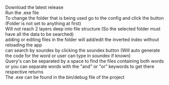 Download the latest release
<br>
Run the .exe file 
<br>
To change the folder that is being used go to the config and click the button (Folder is not set to anything at first)
<br>
Will not reach 2 layers deep into file structure (So the selected folder must have all the data to be searched)
<br>
adding or editing files in the folder will add/edit the inverted index without reloading the app
<br>
can search by soundex by clicking the soundex button (Will auto generate the code for the word or user can type in soundex if known)
<br>
Query's can be separated by a space to find the files containing both words or you can separate words with the "and" or "or" keywords to get there respective returns
<br>
The .exe can be found in the bin/debug file of the project